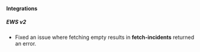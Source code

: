
#### Integrations
##### EWS v2
- Fixed an issue where fetching empty results in **fetch-incidents** returned an error.
